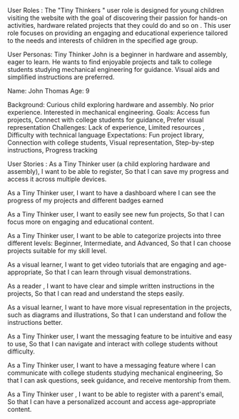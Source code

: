 User Roles :
The "Tiny Thinkers " user role is designed for young children visiting the website with the goal of discovering their passion for hands-on activities, hardware related projects that they could do and so on . This user role focuses on providing an engaging and educational experience tailored to the needs and interests of children in the specified age group. 

User Personas: Tiny Thinker
John is a beginner in hardware and assembly, eager to learn. He wants to find enjoyable projects and talk to college students studying mechanical engineering for guidance. Visual aids and simplified instructions are preferred.


Name: John Thomas 
Age: 9

Background: Curious child exploring hardware and assembly. No prior experience. Interested in mechanical engineering.
Goals: Access fun projects, Connect with college students for guidance, Prefer visual representation
Challenges: Lack of experience, Limited resources , Difficulty with technical language
Expectations: Fun project library, Connection with college students, Visual representation, Step-by-step instructions, Progress tracking

User Stories : 
As a Tiny Thinker user (a child exploring hardware and assembly), I want to be able to register, So that I can save my progress and access it across multiple devices.

As a Tiny Thinker user, I want to have a dashboard where I can see the progress of my projects and different badges earned 

As a Tiny Thinker user, I want to easily see new fun projects, So that I can focus more on engaging and educational content.

As a Tiny Thinker user,
I want to be able to categorize projects into three different levels: Beginner, Intermediate, and Advanced, So that I can choose projects suitable for my skill level.

As a visual learner,
I want to get video tutorials that are engaging and age-appropriate, So that I can learn through visual demonstrations.

As a reader ,
I want to have clear and simple written instructions in the projects, So that I can read and understand the steps easily.

As a visual learner,
I want to have more visual representation in the projects, such as diagrams and illustrations,
So that I can understand and follow the instructions better. 

As a Tiny Thinker user,
I want the messaging feature to be intuitive and easy to use,
So that I can navigate and interact with college students without difficulty.

As a Tiny Thinker user,
I want to have a messaging feature where I can communicate with college students studying mechanical engineering,
So that I can ask questions, seek guidance, and receive mentorship from them.

As a Tiny Thinker user ,
I want to be able to register with a parent's email,
So that I can have a personalized account and access age-appropriate content.







